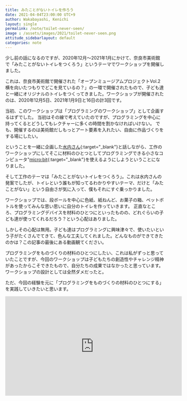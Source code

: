 ```yaml
---
title: みたことがないトイレを作ろう
date: 2021-04-04T23:00:00 UTC+9
author: Wakabayashi, Kenichi
layout: single
permalink: /note/toilet-never-seen/
image : /assets/images/2021/toilet-never-seen.png
attitude_sidebarlayout: default
categories: note
---
```

少し前の話になるのですが、2020年12月〜2021年1月にかけて、奈良市美術館で「みたことがないトイレをつくろう」というテーマでワークショップを開催しました。

これは、奈良市美術館で開催された「オープンミュージアムプロジェクトVol.2 横を向いたつもりでどこを見ているの？」の一環で開催されたもので、子ども達と一緒にオリジナルのトイレをつくってきました。ワークショップが開催されたのは、2020年12月5日、2021年1月9日と16日の計3回です。

当初、このワークショップは「プログラミングのワークショップ」として企画するはずでした。
当初はその線で考えていたのですが、プログラミングを中心に持ってくるとどうしてもレクチャーに多くの時間を割かなければいけない。
でも、開催するのは美術館だしもっとアート要素を入れたい、自由に作品づくりをする場にしたい。

ということを一緒に企画した[水内さん](https://twitter.com/hesomanzyuu){:target="_blank"}と話しながら、工作のワークショップにしてそこに材料のひとつとしてプログラミングできる小さなコンピュータ"[micro:bit](https://microbit.org){:target="_blank"}を使えるようにしようということになりました。

そして工作のテーマは「みたことがないトイレをつくろう」。これは水内さんの発案でしたが、トイレという誰もが知ってるわかりやすいテーマ、だけと「みたことがない」という自由さが気に入って、僕もそれにすぐ乗っかりました。

ワークショップでは、段ボールを中心に色紙、紙ねんど、お菓子の箱、ペットボトルを使ってみんな思い思いに自分のトイレを作っていきます。
正直なところ、プログラミングデバイスを材料のひとつにといったものの、どれぐらいの子ども達が使ってくれるだろう？という心配はありました。

しかしその心配は無用。子ども達はプログラミングに興味津々で、使いたいという子がたくさんでてきて、色んな工夫してくれました。どんなものができてきたのかは？この記事の最後にある動画観てください。

プログラミングをものづくりの材料のひとつにしたい、これは私がずっと思っていたことですが、今回のワークショップは子どもたちの創造性やチャレンジ精神があったからこそできたもので、自分たちの成果ではなかったと思っています。
ワークショップの設計としては全然ダメだったと。

ただ、今回の経験を元に「プログラミングをものづくりの材料のひとつにする」を実践していきたいと思います。

<iframe width="560" height="315" src="https://www.youtube.com/embed/QaKO70kiCzk?controls=0" frameborder="0" allow="accelerometer; autoplay; clipboard-write; encrypted-media; gyroscope; picture-in-picture" allowfullscreen></iframe>

